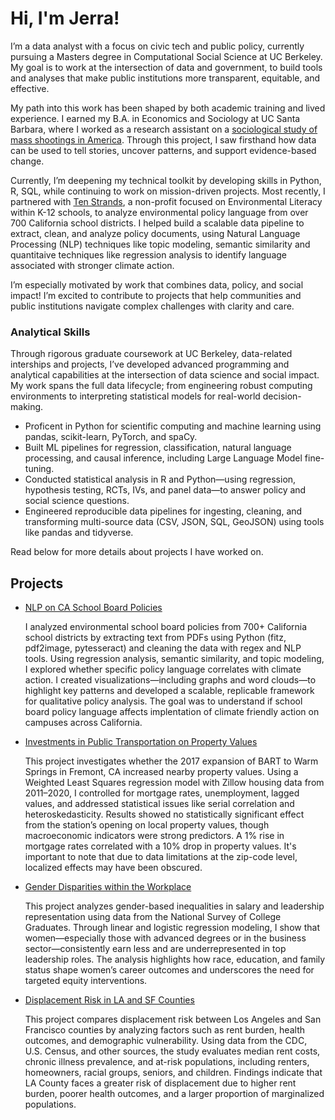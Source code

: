 # Hi, I'm Jerra!

I’m a data analyst with a focus on civic tech and public policy, currently pursuing a Masters degree in Computational Social Science at UC Berkeley. My goal is to work at the intersection of data and government, to build tools and analyses that make public institutions more transparent, equitable, and effective.

My path into this work has been shaped by both academic training and lived experience. I earned my B.A. in Economics and Sociology at UC Santa Barbara, where I worked as a research assistant on a [sociological study of mass shootings in America](https://pubmed.ncbi.nlm.nih.gov/37214768/). Through this project, I saw firsthand how data can be used to tell stories, uncover patterns, and support evidence-based change.

Currently, I’m deepening my technical toolkit by developing skills in Python, R, SQL, while continuing to work on mission-driven projects. Most recently, I partnered with [Ten Strands](https://tenstrands.org/work/data-initiative/), a non-profit focused on Environmental Literacy within K-12 schools, to analyze environmental policy language from over 700 California school districts. I helped build a scalable data pipeline to extract, clean, and analyze policy documents, using Natural Language Processing (NLP) techniques like topic modeling, semantic similarity and quantitaive techniques like regression analysis to identify language associated with stronger climate action.

I’m especially motivated by work that combines data, policy, and social impact! I’m excited to contribute to projects that help communities and public institutions navigate complex challenges with clarity and care.

### Analytical Skills 
Through rigorous graduate coursework at UC Berkeley, data-related interships and projects, I’ve developed advanced programming and analytical capabilities at the intersection of data science and social impact. My work spans the full data lifecycle; from engineering robust computing environments to interpreting statistical models for real-world decision-making.

- Proficent in Python for scientific computing and machine learning using pandas, scikit-learn, PyTorch, and spaCy.
- Built ML pipelines for regression, classification, natural language processing, and causal inference, including Large Language Model fine-tuning.
- Conducted statistical analysis in R and Python—using regression, hypothesis testing, RCTs, IVs, and panel data—to answer policy and social science questions.
- Engineered reproducible data pipelines for ingesting, cleaning, and transforming multi-source data (CSV, JSON, SQL, GeoJSON) using tools like pandas and tidyverse.


Read below for more details about projects I have worked on.

## Projects
- [NLP on CA School Board Policies](https://github.com/jerramcl/school-board-NLP)

    I analyzed environmental school board policies from 700+ California school districts by extracting text from PDFs using Python (fitz, pdf2image,  pytesseract) and cleaning the data with regex and NLP tools. Using regression analysis, semantic similarity, and topic modeling, I explored whether specific policy language correlates with climate action. I created visualizations—including graphs and word clouds—to highlight key patterns and developed a scalable, replicable framework for qualitative policy analysis. The goal was to understand if school board policy language affects implentation of climate friendly action on campuses across California.

- [Investments in Public Transportation on Property Values](https://github.com/jerramcl/transportation-project/tree/main)

    This project investigates whether the 2017 expansion of BART to Warm Springs in Fremont, CA increased nearby property values. Using a Weighted Least Squares regression model with Zillow housing data from 2011–2020, I controlled for mortgage rates, unemployment, lagged values, and addressed statistical issues like serial correlation and heteroskedasticity. Results showed no statistically significant effect from the station’s opening on local property values, though macroeconomic indicators were strong predictors. A 1% rise in mortgage rates correlated with a 10% drop in property values. It's important to note that due to data limitations at the zip-code level, localized effects may have been obscured. 


- [Gender Disparities within the Workplace](https://github.com/jerramcl/women-at-work/tree/main)
  
   This project analyzes gender-based inequalities in salary and leadership representation using data from the National Survey of College Graduates. Through linear and logistic regression modeling, I show that women—especially those with advanced degrees or in the business sector—consistently earn less and are underrepresented in top leadership roles. The analysis highlights how race, education, and family status shape women’s career outcomes and underscores the need for targeted equity interventions.

- [Displacement Risk in LA and SF Counties](https://github.com/jerramcl/rent-burden)

   This project compares displacement risk between Los Angeles and San Francisco counties by analyzing factors such as rent burden, health outcomes, and demographic vulnerability. Using data from the CDC, U.S. Census, and other sources, the study evaluates median rent costs, chronic illness prevalence, and at-risk populations, including renters, homeowners, racial groups, seniors, and children. Findings indicate that LA County faces a greater risk of displacement due to higher rent burden, poorer health outcomes, and a larger proportion of marginalized populations. 

